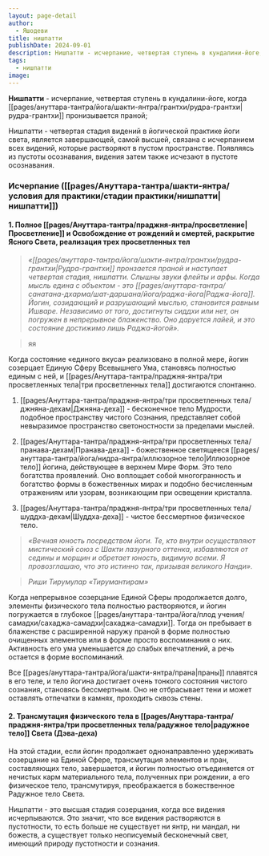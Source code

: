```yaml
---
layout: page-detail
author:
  - Яшодеви
title: нишпатти
publishDate: 2024-09-01
description: Нишпатти - исчерпание, четвертая ступень в кундалини-йоге, когда рудра-грантхи пронизывается праной.
tags:
  - нишпатти
image:
---
```

**Нишпатти** - исчерпание, четвертая ступень в кундалини-йоге, когда [[pages/ануттара-тантра/йога/шакти-янтра/грантхи/рудра-грантхи|рудра-грантхи]] пронизывается праной;

Нишпатти - четвертая стадия видений в йогической практике йоги света, является завершающей, самой высшей, связана с исчерпанием всех видений, которые растворяют в пустом пространстве. Появляясь из пустоты осознавания, видения затем также исчезают в пустоте осознавания.

### Исчерпание ([[pages/Ануттара-тантра/шакти-янтра/условия для практики/стадии практики/нишпатти|нишпатти]]) 

#### 1. Полное [[pages/Ануттара-тантра/праджня-янтра/просветление|Просветление]] и Освобождение от рождений и смертей, раскрытие Ясного Света, реализация трех просветленных тел

>*«[[pages/ануттара-тантра/йога/шакти-янтра/грантхи/рудра-грантхи|Рудра-грантхи]] пронзается праной и наступает четвертая стадия, нишпатти. Слышны звуки флейты и арфы. Когда мысль едина с объектом - это [[pages/ануттара-тантра/санатана-дхарма/шат-даршана/йога/раджа-йога|Раджа-йога]]. Йогин, созидающий и разрушающий мыслью, становится равным Ишваре. Независимо от того, достигнуты сиддхи или нет, он погружен в непрерывное блаженство. Оно даруется лайей, и это состояние достижимо лишь Раджа-йогой».*

>яя

Когда состояние «единого вкуса» реализовано в полной мере, йогин созерцает Единую Сферу Всевышнего Ума, становясь полностью единым с ней, и [[pages/Ануттара-тантра/праджня-янтра/три просветленных тела|три просветленных тела]] достигаются спонтанно. 

1. [[pages/Ануттара-тантра/праджня-янтра/три просветленных тела/джняна-дехам|Джняна-деха]] - бесконечное тело Мудрости, подобное пространству чистого Сознания, представляет собой невыразимое пространство светоностности за пределами мыслей. 

2. [[pages/Ануттара-тантра/праджня-янтра/три просветленных тела/пранава-дехам|Пранава-деха]] - божественное светящееся [[pages/ануттара-тантра/йога/нидра-янтра/иллюзорное тело|Иллюзорное тело]] йогина, действующее в верхнем Мире Форм. Это тело богатства проявлений. Оно воплощает собой многогранность и богатство формы в божественных мирах и подобно бесчисленным отражениям или узорам, возникающим при освещении кристалла. 

3. [[pages/Ануттара-тантра/праджня-янтра/три просветленных тела/шуддха-дехам|Шуддха-деха]] - чистое бессмертное физическое тело.

>*«Вечная юность посредством йоги. Те, кто внутри осуществляют мистический союз с Шакти лазурного оттенка, избавляются от седины и морщин и обретает юность, видимую всеми. Я провозглашаю, что это истинно так, призывая великого Нанди».*

>*Риши Тирумулар «Тирумантирам»*

Когда непрерывное созерцание Единой Сферы продолжается долго, элементы физического тела полностью растворяются, и йогин погружается в глубокое [[pages/ануттара-тантра/йога/плод учения/самадхи/сахаджа-самадхи|сахаджа-самадхи]]. Тогда он пребывает в блаженстве с расширенной наружу праной в форме полностью очищенных элементов или в форме просто воспоминания о них. Активность его ума уменьшается до слабых впечатлений, а речь остается в форме воспоминаний. 

Все [[pages/ануттара-тантра/йога/шакти-янтра/прана|праны]] плавятся в его теле, и тело йогина достигает очень тонкого состояния чистого сознания, становясь бессмертным. Оно не отбрасывает тени и может оставлять отпечатки в камнях, проходить сквозь стены. 

#### 2. Трансмутация физического тела в [[pages/Ануттара-тантра/праджня-янтра/три просветленных тела/радужное тело|радужное тело]] Света (Дэва-деха) 

На этой стадии, если йогин продолжает однонаправленно удерживать созерцание на Единой Сфере, трансмутация элементов и пран, составляющих тело, завершается, и йогин полностью отъединяется от нечистых карм материального тела, полученных при рождении, а его физическое тело, трансмутируя, преображается в божественное Радужное тело Света.

Нишпатти - это высшая стадия созерцания, когда все видения исчерпываются. Это значит, что все видения растворяются в пустотности, то есть больше не существует ни янтр, ни мандал, ни божеств, а существует только неописуемый бесконечный свет, имеющий природу пустотности и сознания.

